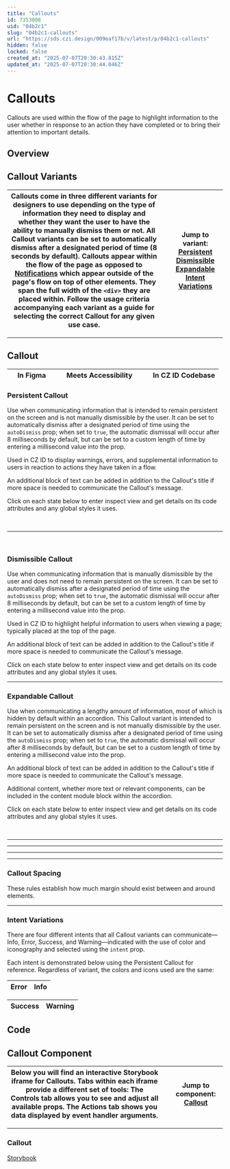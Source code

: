 ```yaml
---
title: "Callouts"
id: 7353008
uid: "04b2c1"
slug: "04b2c1-callouts"
url: "https://sds.czi.design/009eaf17b/v/latest/p/04b2c1-callouts"
hidden: false
locked: false
created_at: "2025-07-07T20:30:43.815Z"
updated_at: "2025-07-07T20:30:44.046Z"
---
```


# Callouts

Callouts are used within the flow of the page to highlight information to the user whether in response to an action they have completed or to bring their attention to important details.

## Overview

## Callout Variants

| Callouts come in three different variants for designers to use depending on the type of information they need to display and whether they want the user to have the ability to manually dismiss them or not. All Callout variants can be set to automatically dismiss after a designated period of time (8 seconds by default).  Callouts appear within the flow of the page as opposed to [Notifications](https://sds.czi.design/009eaf17b/p/88f500) which appear outside of the page's flow on top of other elements. They span the full width of the `<div>` they are placed within.  Follow the usage criteria accompanying each variant as a guide for selecting the correct Callout for any given use case. |   | **Jump to variant:** [Persistent](https://sds.czi.design/009eaf17b/v/0/p/04b2c1-callouts/t/94e571) [Dismissible](https://sds.czi.design/009eaf17b/v/0/p/04b2c1-callouts/t/01a7c0) [Expandable](https://sds.czi.design/009eaf17b/v/0/p/04b2c1-callouts/t/124830) [Intent Variations](https://sds.czi.design/009eaf17b/v/0/p/04b2c1-callouts/t/5381fa) |
| --- | --- | --- |

---

## Callout

|  | In Figma |   |  | Meets Accessibility |   |  | In CZ ID Codebase |
| --- | --- | --- | --- | --- | --- | --- | --- |

### Persistent Callout

Use when communicating information that is intended to remain persistent on the screen and is not manually dismissible by the user. It can be set to automatically dismiss after a designated period of time using the `autoDismiss` prop; when set to `true`, the automatic dismissal will occur after 8 milliseconds by default, but can be set to a custom length of time by entering a millisecond value into the prop.

Used in CZ ID to display warnings, errors, and supplemental information to users in reaction to actions they have taken in a flow.

An additional block of text can be added in addition to the Callout's title if more space is needed to communicate the Callout's message.

Click on each state below to enter inspect view and get details on its code attributes and any global styles it uses.

 

---

 

### Dismissible Callout

Use when communicating information that is manually dismissible by the user and does not need to remain persistent on the screen. It can be set to automatically dismiss after a designated period of time using the `autoDismiss` prop; when set to `true`, the automatic dismissal will occur after 8 milliseconds by default, but can be set to a custom length of time by entering a millisecond value into the prop.

Used in CZ ID to highlight helpful information to users when viewing a page; typically placed at the top of the page.

An additional block of text can be added in addition to the Callout's title if more space is needed to communicate the Callout's message.

Click on each state below to enter inspect view and get details on its code attributes and any global styles it uses.

---

### Expandable Callout

Use when communicating a lengthy amount of information, most of which is hidden by default within an accordion. This Callout variant is intended to remain persistent on the screen and is not manually dismissible by the user. It can be set to automatically dismiss after a designated period of time using the `autoDismiss` prop; when set to `true`, the automatic dismissal will occur after 8 milliseconds by default, but can be set to a custom length of time by entering a millisecond value into the prop.

An additional block of text can be added in addition to the Callout's title if more space is needed to communicate the Callout's message.

Additional content, whether more text or relevant components, can be included in the content module block within the accordion.

Click on each state below to enter inspect view and get details on its code attributes and any global styles it uses.

 

---

---

---

---

### Callout Spacing

These rules establish how much margin should exist between and around elements.

---

### Intent Variations

There are four different intents that all Callout variants can communicate—Info, Error, Success, and Warning—indicated with the use of color and iconography and selected using the `intent` prop.

Each intent is demonstrated below using the Persistent Callout for reference. Regardless of variant, the colors and icons used are the same:

| **Error** | **Info** |
| --- | --- |

| **Success** | **Warning** |
| --- | --- |

## Code

## Callout Component

| Below you will find an interactive Storybook iframe for Callouts.  Tabs within each iframe provide a different set of tools: The Controls tab allows you to see and adjust all available props. The Actions tab shows you data displayed by event handler arguments. |   | **Jump to component:** [Callout](https://sds.czi.design/009eaf17b/v/0/p/04b2c1-callouts/t/20cf9f) |
| --- | --- | --- |

---

### Callout

[Storybook](https://chanzuckerberg.github.io/sci-components/?path=/story/callout--default)

